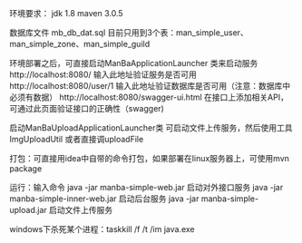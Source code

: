 环境要求：
jdk 1.8
maven 3.0.5

数据库文件
mb_db_dat.sql  目前只用到3个表：man_simple_user、man_simple_zone、man_simple_guild

环境部署之后，可直接启动ManBaApplicationLauncher  类来启动服务
http://localhost:8080/   输入此地址验证服务是否可用
http://localhost:8080/user/1  输入此地址验证数据库是否可用（注意：数据库中必须有数据）
http://localhost:8080/swagger-ui.html   在接口上添加相关API，可通过此页面验证接口的正确性（swagger)

启动ManBaUploadApplicationLauncher类  可启动文件上传服务，然后使用工具ImgUploadUtil   或者直接调uploadFile

打包：可直接用idea中自带的命令打包，如果部署在linux服务器上，可使用mvn package

运行：输入命令  java -jar manba-simple-web.jar  启动对外接口服务
                java -jar manba-simple-inner-web.jar  启动后台服务
                java -jar manba-simple-upload.jar  启动文件上传服务

windows下杀死某个进程：taskkill /f /t /im java.exe